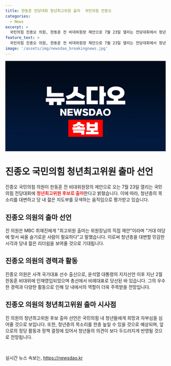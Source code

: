 ```yaml
---
title: 한동훈 전당대회 청년최고위원 출마  국민의힘 진종오
categories:
  - News
excerpt: >
  국민의힘 진종오 의원, 한동훈 전 비대위원장 제안으로 7월 23일 열리는 전당대회에서 청년최고위원 후보로 출마 선언. 최고위원 출마는 위원장의 직접 제안으로, 거대 야당에 맞서 싸울 슬기로운 인재 필요 강조. 윤석열 대통령 지지선언 후 한동훈 비대위에 인재영입되고 총선에서 비례대표 당선됨.
feature_text: >
  국민의힘 진종오 의원, 한동훈 전 비대위원장 제안으로 7월 23일 열리는 전당대회에서 청년최고위원 후보로 출마 선언. 최고위원 출마는 위원장의 직접 제안으로, 거대 야당에 맞서 싸울 슬기로운 인재 필요 강조. 윤석열 대통령 지지선언 후 한동훈 비대위에 인재영입되고 총선에서 비례대표 당선됨.
image: '/assets/img/newsdao_breakingnews.jpg'
---
```


<p><img src="/assets/img/newsdao_breakingnews.jpg" alt="koreaapp 속보" /></p>

<h1>진종오 국민의힘 청년최고위원 출마 선언</h1>

<p>진종오 국민의힘 의원이 한동훈 전 비대위원장의 제안으로 오는 7월 23일 열리는 국민의힘 전당대회에 <b><span style="color: #ee2323;">청년최고위원 후보로 출마</span></b>한다고 밝혔습니다. 이에 따라, 청년층의 목소리를 대변하고 당 내 젊은 지도부를 모색하는 움직임으로 평가받고 있습니다.</p>

<h2 data-ke-size="size26">진종오 의원의 출마 선언</h2>

<p>진 의원은 MBC 취재진에게 "최고위원 출마는 위원장님의 직접 제안"이라며 "거대 야당에 맞서 싸울 슬기로운 사람이 필요하다"고 말했습니다. 이로써 청년층을 대변할 민감한 시각과 당내 젊은 리더쉽을 보여줄 것으로 기대됩니다.</p>

<h2 data-ke-size="size26">진종오 의원의 경력과 활동</h2>

<p>진종오 의원은 사격 국가대표 선수 출신으로, 윤석열 대통령의 지지선언 이후 지난 2월 한동훈 비대위에 인재영입되었으며 총선에서 비례대표로 당선된 바 있습니다. 그의 우수한 경력과 다양한 활동으로 인해 당 내에서의 역할이 더욱 주목받을 전망입니다.</p>

<h2 data-ke-size="size26">진종오 의원의 청년최고위원 출마 시사점</h2>

<p>진 의원의 청년최고위원 후보 출마 선언은 국민의힘 내 청년들에게 희망과 자부심을 심어줄 것으로 보입니다. 또한, 청년층의 목소리를 한층 높일 수 있을 것으로 예상되며, 앞으로의 정당 활동과 정책 결정에 있어서 청년들의 의견이 보다 두드러지게 반영될 것으로 전망됩니다.</p>

<p data-ke-size="size16">&nbsp;</p>
실시간 뉴스 속보는, <a href="https://newsdao.kr" rel="dofollow">https://newsdao.kr</a>


